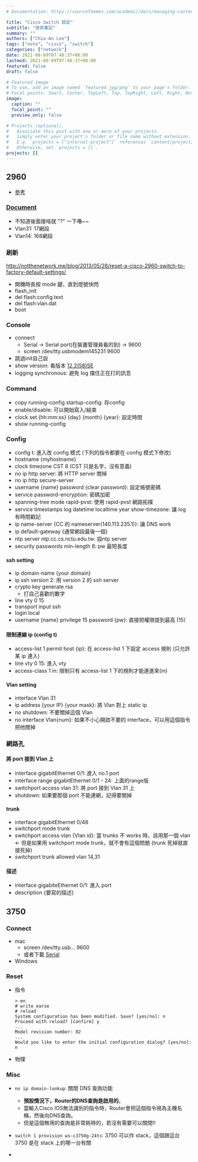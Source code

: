 ```yaml
---
# Documentation: https://sourcethemes.com/academic/docs/managing-content/

title: "Cisco Switch 設定"
subtitle: "技術筆記"
summary: ""
authors: ["Chia-An Lee"]
tags: ["note", "cisco", "switch"]
categories: ["network"]
date: 2021-08-09T07:48:37+08:00
lastmod: 2021-08-09T07:48:37+08:00
featured: false
draft: false

# Featured image
# To use, add an image named `featured.jpg/png` to your page's folder.
# Focal points: Smart, Center, TopLeft, Top, TopRight, Left, Right, BottomLeft, Bottom, BottomRight.
image:
  caption: ""
  focal_point: ""
  preview_only: false

# Projects (optional).
#   Associate this post with one or more of your projects.
#   Simply enter your project's folder or file name without extension.
#   E.g. `projects = ["internal-project"]` references `content/project/deep-learning/index.md`.
#   Otherwise, set `projects = []`.
projects: []
---
```



## 2960

- [參考](https://hackmd.io/wej6-Ia8T3isStv2cd7cDA?fbclid=IwAR19Ijj6ya1NsnUkv2IzsUpWqS4toxU-Wpe0FVCswLdrmfszcXWMIXURPys)

### [Document](https://www.cisco.com/c/en/us/support/switches/catalyst-2960-series-switches/products-installation-and-configuration-guides-list.html#anchor411)
- 不知道後面接啥就 "?" 一下嚕~~
- Vlan31: 17網段
- Vlan14: 168網段

### 刷新
http://notthenetwork.me/blog/2013/05/28/reset-a-cisco-2960-switch-to-factory-default-settings/
- 開機時長按 mode 鍵，直到燈號快閃
- flash_init
- del flash:config.text
- del flash:vlan.dat
- boot

### Console
- connect
    - Serial -> Serial port(在裝置管理員看的到) -> 9600
    - screen /dev/tty.usbmodem145231 9600
- 跳過init自己設
- show version: 看版本 [12.2(58)SE](https://www.cisco.com/c/en/us/td/docs/switches/lan/catalyst2960/software/release/12-2_58_se/configuration/guide/2960scg.html)
- logging synchronous: 避免 log 擋住正在打的訊息

### Command
- copy running-config startup-config: 存config
- enable/disable: 可以開始寫入/結束
- clock set {hh\:mm\:ss} {day} {month} {year}: 設定時間
- show running-config

### Config
- config t: 進入改 config 模式 (下列的指令都要在 config 模式下修改)
- hostname {myhostname}
- clock timezone CST 8 (CST 只是名字，沒有意義)
- no ip http server: 將 HTTP server 關掉
- no ip http secure-server
- username {name} password {clear password}: 設定帳號密碼
- service password-encryption: 密碼加密
- spanning-tree mode rapid-pvst: 使用 rapid-pvst 網路拓樸
- service timestamps log datetime localtime year show-timezone: 讓 log 有時間戳記
- ip name-server {CC 的 nameserver(140.113.235.1)}: 讓 DNS work
- ip default-gateway {通常網段最後一個}
- ntp server ntp.cc.cs.nctu.edu.tw: 設ntp server
- security passwords min-length 8: pw 最短長度

#### ssh setting
- ip domain-name {your domain}
- ip ssh version 2: 用 version 2 的 ssh server
- crypto key generate rsa
  - 打自己喜歡的數字
- line vty 0 15
- transport input ssh
- login local
- username {name} privilege 15 password {pw}: 直接把權限提到最高 (15)
#### 限制連線 ip (config t)
- access-list 1 permit host {ip}: 在 access-list 1 下設定 access 規則 (只允許某 ip 連入)
- line vty 0 15: 進入 vty
- access-class 1 in: 限制只有 access-list 1 下的規則才能連進來(in)

#### Vlan setting
- interface Vlan 31
- ip address {your IP} {your mask}: 將 Vlan 對上 static ip
- no shutdown: 不要關掉這個 Vlan
- no interface Vlan{num}: 如果不小心開啟不要的 interface，可以用這個指令把他關掉

### 網路孔
#### 將 port 接到 Vlan 上
- interface gigabitEthernet 0/1: 進入 no.1 port
- interface range gigabitEthernet 0/1 - 24: 上面的range版
- switchport access vlan 31: 將 port 接到 Vlan 31 上
- shutdown: 如果要那個 port 不能連網，記得要關掉
#### trunk
- interface gigabitEthernet 0/48
- switchport mode trunk
- switchport access vlan {Vlan id}: 當 trunks 不 works 時，該用那一個 vlan <- 但是如果用 switchport mode trunk，就不會有這個問題 (trunk 死掉就直接死掉)
- switchport trunk allowed vlan 14,31
#### 描述
- interface gigabiteEthernet 0/1: 進入 port
- description {要寫的描述}

## 3750

### Connect
- mac
    - screen /dev/tty.usb... 9600
    - 或者下載 [Serial](https://www.decisivetactics.com/products/serial/)
- Windows

### Reset
- 指令
    ```
    > en
    # write earse
    # reload
    System configuration has been modified. Save? [yes/no]: n
    Proceed with reload? [confirm] y
    ...
    Model revision number: 02
    ...
    Would you like to enter the initial configuration dialog? [yes/no]: n
    ```
- 物理

### Misc
- `no ip domain-lookup`: 關閉 DNS 查詢功能
    - **預設情況下，Router的DNS查詢是啟用的**。
    - 當輸入Cisco IOS無法識別的指令時，Router會把這個指令視為主機名稱，然後向DNS查詢。
    - 但是這個無用的查詢是非常耗時的，若沒有需要可以關閉!!

- `switch 1 provision ws-c3750g-24ts`: 3750 可以作 stack，這個跟這台 3750 是在 stack 上的哪一台有關
- 
